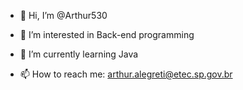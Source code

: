 - 👋 Hi, I’m @Arthur530

- 👀 I’m interested in Back-end programming

- 🌱 I’m currently learning Java 

- 📫 How to reach me: arthur.alegreti@etec.sp.gov.br

<!---
Arthur530/Arthur530 is a ✨ special ✨ repository because its `README.md` (this file) appears on your GitHub profile.
You can click the Preview link to take a look at your changes.
--->
